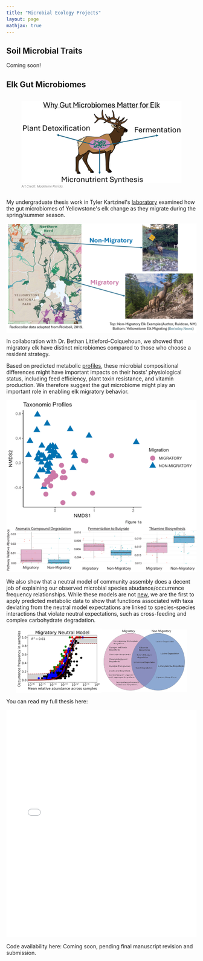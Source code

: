 ```yaml
---
title: "Microbial Ecology Projects"
layout: page
mathjax: true
---
```


## Soil Microbial Traits

Coming soon!

## Elk Gut Microbiomes

<div style="display: flex; align-items: center; justify-content: center; ">
  <figure>
    <img src="/assets/Elk_Cartoon_Low_Res_Trimmed.png" alt="Image 2">
    <figcaption style="font-size: 8px; font-style: italic; color: gray; size: 10;">
      Art Credit: Madeleine Florida.
    </figcaption>
  </figure>
</div>


My undergraduate thesis work in Tyler Kartzinel's [laboratory](http://www.kartzinellab.com) examined how the gut microbiomes of Yellowstone's elk change as they migrate during the spring/summer season.

<div style="display: flex; align-items: center; justify-content: center; ">
  <img src="/assets/Elk_Mig_Low_Res.png" alt="Image 1">
</div>

In collaboration with Dr. Bethan Littleford-Colquehoun, we showed that migratory elk have distinct microbiomes compared to those who choose a resident strategy. 

Based on predicted metabolic [profiles](https://www.nature.com/articles/s41587-020-0548-6), these microbial compositional differences might have important impacts on their hosts' physiological status, including feed efficiency, plant toxin resistance, and vitamin production. We therefore suggest the gut microbiome might play an important role in enabling elk migratory behavior. 

<div style="display: flex; align-items: center; justify-content: center; ">
  <img src="/assets/fig1_NMDS.png" alt="Image 1">
</div>

 <img src="/assets/Fig 2 Adobe.png" alt="Image 2">

We also show that a neutral model of community assembly does a decent job of explaining our observed microbial species abudance/occurrence frequency relationships. While these models are not [new](https://journals.plos.org/plosbiology/article?id=10.1371/journal.pbio.3000298), we are the first to apply predicted metabolic data to show that functions associated with taxa deviating from the neutral model expectations are linked to species-species interactions that violate neutral expectations, such as cross-feeding and complex carbohydrate degradation. 

<div style="display: flex; align-items: center; justify-content: center; ">
  <img src="/assets/fig3a.png" alt="Image 1" style="width: 45%; display: inline-block;">
  <img src="/assets/Fig4_Low_Res_Trimmed.png" alt="Image 2" style="width: 45%; display: inline-block;">
</div>

You can read my full thesis here: 
<iframe src="{{ '/assets/EGrossman.pdf' | relative_url }}" width="100%" height="600px" style="border: none;">
</iframe>


Code availability here: Coming soon, pending final manuscript revision and submission. 
